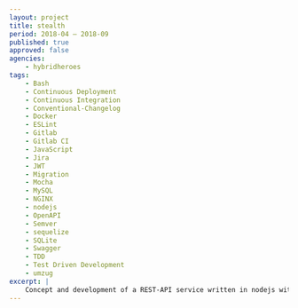 ```yaml
---
layout: project
title: stealth
period: 2018-04 – 2018-09
published: true
approved: false
agencies:
    - hybridheroes
tags:
    - Bash
    - Continuous Deployment
    - Continuous Integration
    - Conventional-Changelog
    - Docker
    - ESLint
    - Gitlab
    - Gitlab CI
    - JavaScript
    - Jira
    - JWT
    - Migration
    - Mocha
    - MySQL
    - NGINX
    - nodejs
    - OpenAPI
    - Semver
    - sequelize
    - SQLite
    - Swagger
    - TDD
    - Test Driven Development
    - umzug
excerpt: |
    Concept and development of a REST-API service written in nodejs with continuous integration, testing & deployment using docker and gitlab ci.
---
```

